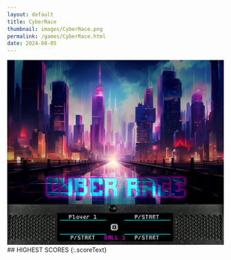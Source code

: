```yaml
---
layout: default
title: CyberRace
thumbnail: images/CyberRace.png
permalink: /games/CyberRace.html
date: 2024-08-05
---
```


<img src="../images/CyberRace.png" class="gameThumbnail img-fluid mx-auto align-middle">
## HIGHEST SCORES
{:.scoreText}

